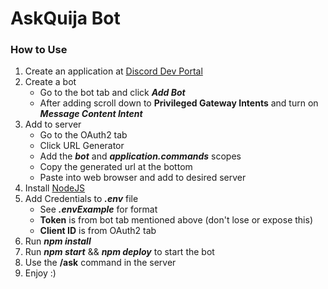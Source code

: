 # AskQuija Bot

### How to Use
1. Create an application at [Discord Dev Portal](https://discord.com/developers/applications)
2. Create a bot
   - Go to the bot tab and click ***Add Bot***
   - After adding scroll down to **Privileged Gateway Intents** and turn on ***Message Content Intent***
3. Add to server
   - Go to the OAuth2 tab
   - Click URL Generator
   - Add the ***bot*** and ***application.commands*** scopes
   - Copy the generated url at the bottom
   - Paste into web browser and add to desired server
4. Install [NodeJS](https://nodejs.org/en/download/)
5. Add Credentials to ***.env*** file
   - See ***.envExample*** for format
   - **Token** is from bot tab mentioned above (don't lose or expose this)
   - **Client ID** is from OAuth2 tab
6. Run ***npm install***
7. Run ***npm start*** && ***npm deploy*** to start the bot
8. Use the **/ask** command in the server
9. Enjoy :)